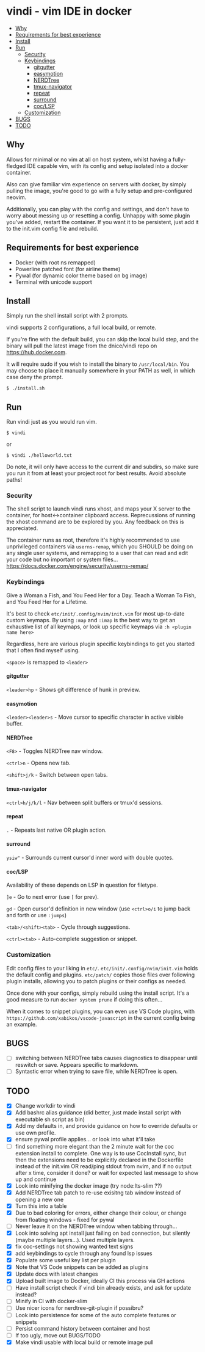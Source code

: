 # vindi - vim IDE in docker

<!-- vim-markdown-toc GFM -->

* [Why](#why)
* [Requirements for best experience](#requirements-for-best-experience)
* [Install](#install)
* [Run](#run)
  * [Security](#security)
  * [Keybindings](#keybindings)
    * [gitgutter](#gitgutter)
    * [easymotion](#easymotion)
    * [NERDTree](#nerdtree)
    * [tmux-navigator](#tmux-navigator)
    * [repeat](#repeat)
    * [surround](#surround)
    * [coc/LSP](#coclsp)
  * [Customization](#customization)
* [BUGS](#bugs)
* [TODO](#todo)

<!-- vim-markdown-toc -->

## Why

Allows for minimal or no vim at all on host system, whilst
having a fully-fledged IDE capable vim, with its config
and setup isolated into a docker container.

Also can give familiar vim experience on servers with docker,
by simply pulling the image, you're good to go with a fully
setup and pre-configured neovim.

Additionally, you can play with the config and settings,
and don't have to worry about messing up or resetting a config.
Unhappy with some plugin you've added, restart the container.
If you want it to be persistent, just add it to the init.vim
config file and rebuild.

## Requirements for best experience

* Docker (with root ns remapped)
* Powerline patched font (for airline theme)
* Pywal (for dynamic color theme based on bg image)
* Terminal with unicode support

## Install

Simply run the shell install script with 2 prompts.

vindi supports 2 configurations, a full local build, or remote.

If you're fine with the default build, you can skip the local build
step, and the binary will pull the latest image from the dnice/vindi
repo on <https://hub.docker.com>.

It will require sudo if you wish to
install the binary to `/usr/local/bin`. You may choose to place it
manually somewhere in your PATH as well, in which case deny the prompt.

`$ ./install.sh`

## Run

Run vindi just as you would run vim.

`$ vindi`

or

`$ vindi ./helloworld.txt`

Do note, it will only have access to the
current dir and subdirs, so make sure you run it from at least your
project root for best results. Avoid absolute paths!

### Security

The shell script to launch vindi runs xhost, and maps your X
server to the container, for host<->container clipboard access.
Reprecussions of running the xhost command are to be explored by you.
Any feedback on this is appreciated.

The container runs as root, therefore it's highly recommended to use
unprivileged containers via `userns-remap`, which you SHOULD be doing
on any single user systems, and remapping to a user that can read
and edit your code but no important or system files...
<https://docs.docker.com/engine/security/userns-remap/>

### Keybindings

Give a Woman a Fish, and You Feed Her for a Day.
Teach a Woman To Fish, and You Feed Her for a Lifetime.

It's best to check `etc/init/.config/nvim/init.vim` for most up-to-date custom
keymaps. By using `:map` and `:imap` is the best way to get an exhaustive list
of all keymaps, or look up specific keymaps via `:h <plugin name here>`

Regardless, here are various plugin specific keybindings to get you started
that I often find myself using.

`<space>` is remapped to `<leader>`

#### gitgutter

`<leader>hp` - Shows git difference of hunk in preview.

#### easymotion

`<leader><leader>s` - Move cursor to specific character in active visible buffer.

#### NERDTree

`<F8>` - Toggles NERDTree nav window.

`<ctrl>n` - Opens new tab.

`<shift>j/k` - Switch between open tabs.

#### tmux-navigator

`<ctrl>h/j/k/l` - Nav between split buffers or tmux'd sessions.

#### repeat

`.` - Repeats last native OR plugin action.

#### surround

`ysiw"` - Surrounds current cursor'd inner word with double quotes.

#### coc/LSP

Availability of these depends on LSP in question for filetype.

`]e` - Go to next error (use `[` for prev).

`gd` - Open cursor'd definition in new window
(use `<ctrl>o/i` to jump back and forth or use `:jumps`)

`<tab>/<shift><tab>` - Cycle through suggestions.

`<ctrl><tab>` - Auto-complete suggestion or snippet.

### Customization

Edit config files to your liking in `etc/`.
`etc/init/.config/nvim/init.vim` holds the default config and plugins.
`etc/patch/` copies those files over following plugin installs, allowing
you to patch plugins or their configs as needed.

Once done with your configs, simply rebuild using the install script.
It's a good measure to run `docker system prune` if doing this often...

When it comes to snippet plugins, you can even use VS Code plugins,
with `https://github.com/xabikos/vscode-javascript` in the current config being
an example.

## BUGS

* [ ] switching between NERDTree tabs causes diagnostics to disappear until
reswitch or save. Appears specific to markdown.
* [ ] Syntastic error when trying to save file, while NERDTree is open.

## TODO

* [x] Change workdir to vindi
* [x] Add bashrc alias guidance (did better, just made install script with
executable sh script as bin)
* [x] Add my defaults in, and provide guidance on how to override defaults or use
own profile.
* [x] ensure pywal profile applies... or look into what it'll take
* [ ] find something more elegant than the 2 minute wait for the coc extension
install to complete.
One way is to use CocInstall sync, but then the extensions need to be
explicitly declared in the
Dockerfile instead of the init.vim
OR read/ping stdout from nvim, and if no output after x time, consider it done?
or wait for expected last message to show up and continue
* [x] Look into minifying the docker image (try node:lts-slim ??)
* [x] Add NERDTree tab patch to re-use exisitng tab window instead of opening a
new one
* [x] Turn this into a table
* [x] Due to bad coloring for errors, either change their colour, or change
from floating windows - fixed for pywal
* [ ] Never leave it on the NERDTree window when tabbing through...
* [x] Look into solving apt install just failing on bad connection,
but silently (maybe multiple layers...). Used multiple layers.
* [x] fix coc-settings not showing wanted text signs
* [x] add keybindings to cycle through any found lsp issues
* [x] Populate some useful key list per plugin
* [x] Note that VS Code snippets can be added as plugins
* [x] Update docs with latest changes
* [x] Upload built image to Docker, ideally CI this process via GH actions
* [ ] Have install script check if vindi bin already exists, and ask for update instead?
* [ ] Minify in CI with docker-slim
* [ ] Use nicer icons for nerdtree-git-plugin if possibru?
* [ ] Look into persistence for some of the auto complete features or snippets
* [ ] Persist command history between container and host
* [ ] If too ugly, move out BUGS/TODO
* [x] Make vindi usable with local build or remote image pull
